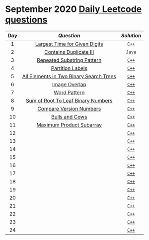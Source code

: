 # September 2020 [Daily Leetcode questions](https://leetcode.com/explore/challenge/card/september-leetcoding-challenge/)


|*Day*| *Question*| *Solution*|
|:------:|:-------:|:-------:|
|1| [Largest Time for Given Digits](https://leetcode.com/explore/challenge/card/september-leetcoding-challenge/554/week-1-september-1st-september-7th/3445/)|[`C++`](https://github.com/kameshkotwani/september-leetcode-challenge/blob/master/largest-time-for-given-digits.cpp)|
|2| [Contains Duplicate III](https://leetcode.com/explore/challenge/card/september-leetcoding-challenge/554/week-1-september-1st-september-7th/3446/)|[`Java`](https://github.com/kameshkotwani/september-leetcode-challenge/blob/master/contains-duplicate-iii.java)|
|3| [Repeated Substring Pattern](https://leetcode.com/explore/challenge/card/september-leetcoding-challenge/554/week-1-september-1st-september-7th/3447/)|[`C++`](https://github.com/kameshkotwani/september-leetcode-challenge/blob/master/repeated-substring-pattern.cpp)|
|4| [Partition Labels](https://leetcode.com/explore/challenge/card/september-leetcoding-challenge/554/week-1-september-1st-september-7th/3448/)|[`C++`](https://github.com/kameshkotwani/september-leetcode-challenge/blob/master/partition-labels.cpp)|
|5| [All Elements in Two Binary Search Trees](https://leetcode.com/explore/challenge/card/september-leetcoding-challenge/554/week-1-september-1st-september-7th/3449/)|[`C++`](https://github.com/kameshkotwani/september-leetcode-challenge/blob/master/all-elements-in-two-binary-search-trees.cpp)|
|6| [Image Overlap](https://leetcode.com/explore/challenge/card/september-leetcoding-challenge/554/week-1-september-1st-september-7th/3450/)|[`C++`](https://github.com/kameshkotwani/september-leetcode-challenge/blob/master/image-overlap.cpp)|
|7| [Word Pattern](https://leetcode.com/explore/challenge/card/september-leetcoding-challenge/554/week-1-september-1st-september-7th/3451/)|[`C++`](https://github.com/kameshkotwani/september-leetcode-challenge/blob/master/word-pattern.cpp)|
|8| [Sum of Root To Leaf Binary Numbers](https://leetcode.com/explore/challenge/card/september-leetcoding-challenge/555/week-2-september-8th-september-14th/3453/)|[`C++`](https://github.com/kameshkotwani/september-leetcode-challenge/blob/master/sum-of-root-to-leaf-binary.cpp)|
|9| [Compare Version Numbers](https://leetcode.com/explore/challenge/card/september-leetcoding-challenge/555/week-2-september-8th-september-14th/3454/)|[`C++`](https://github.com/kameshkotwani/september-leetcode-challenge/blob/master/compare-versions.cpp)|
|10| [Bulls and Cows](https://leetcode.com/explore/challenge/card/september-leetcoding-challenge/555/week-2-september-8th-september-14th/3455/)|[`C++`](https://github.com/kameshkotwani/september-leetcode-challenge/blob/master/bulls-cows.cpp)|
|11| [Maximum Product Subarray](https://leetcode.com/explore/challenge/card/september-leetcoding-challenge/555/week-2-september-8th-september-14th/3456/)|[`C++`]()|
|12| []()|[`C++`]()|
|13| []()|[`C++`]()|
|14| []()|[`C++`]()|
|15| []()|[`C++`]()|
|16| []()|[`C++`]()|
|17| []()|[`C++`]()|
|18| []()|[`C++`]()|
|19| []()|[`C++`]()|
|20| []()|[`C++`]()|
|21| []()|[`C++`]()|
|22| []()|[`C++`]()|
|23| []()|[`C++`]()|
|24| []()|[`C++`]()|
